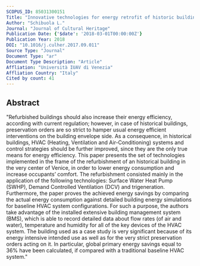 ```yaml
---
SCOPUS_ID: 85031300151
Title: "Innovative technologies for energy retrofit of historic buildings: An experimental validation"
Author: "Schibuola L."
Journal: "Journal of Cultural Heritage"
Publication Date: {'$date': '2018-03-01T00:00:00Z'}
Publication Year: 2018
DOI: "10.1016/j.culher.2017.09.011"
Source Type: "Journal"
Document Type: "ar"
Document Type Description: "Article"
Affliation: "Università IUAV di Venezia"
Affliation Country: "Italy"
Cited by count: 41
---
```


## Abstract
"Refurbished buildings should also increase their energy efficiency, according with current regulation; however, in case of historical buildings, preservation orders are so strict to hamper usual energy efficient interventions on the building envelope side. As a consequence, in historical buildings, HVAC (Heating, Ventilation and Air-Conditioning) systems and control strategies should be further improved, since they are the only true means for energy efficiency. This paper presents the set of technologies implemented in the frame of the refurbishment of an historical building in the very center of Venice, in order to lower energy consumption and increase occupants’ comfort. The refurbishment consisted mainly in the application of the following technologies: Surface Water Heat Pump (SWHP), Demand Controlled Ventilation (DCV) and trigeneration. Furthermore, the paper proves the achieved energy savings by comparing the actual energy consumption against detailed building energy simulations for baseline HVAC system configurations. For such a purpose, the authors take advantage of the installed extensive building management system (BMS), which is able to record detailed data about flow rates (of air and water), temperature and humidity for all of the key devices of the HVAC system. The building used as a case study is very significant because of its energy intensive intended use as well as for the very strict preservation orders acting on it. In particular, global primary energy savings equal to 36% have been calculated, if compared with a traditional baseline HVAC system."
